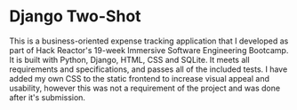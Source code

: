 # Django Two-Shot

This is a business-oriented expense tracking application that I developed as part of Hack Reactor's 19-week Immersive Software Engineering Bootcamp. It is built with Python, Django, HTML, CSS and SQLite. It meets all requirements and specifications, and passes all of the included tests. I have added my own CSS to the static frontend to increase visual appeal and usability, however this was not a requirement of the project and was done after it's submission.
